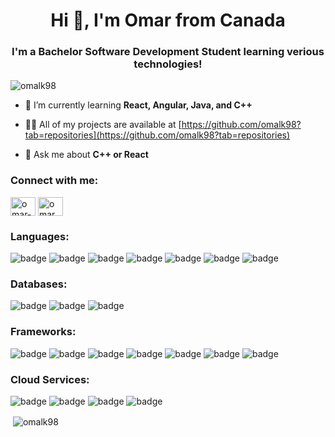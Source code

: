 <h1 align="center">Hi 👋, I'm Omar from Canada</h1>
<h3 align="center">I'm a Bachelor Software Development Student learning verious technologies!</h3>

<p align="left"> <img src="https://komarev.com/ghpvc/?username=omalk98&label=Profile%20views&color=0e75b6&style=flat" alt="omalk98" /> </p>

- 🌱 I’m currently learning **React, Angular, Java, and C++**

- 👨‍💻 All of my projects are available at [https://github.com/omalk98?tab=repositories](https://github.com/omalk98?tab=repositories)

- 💬 Ask me about **C++ or React**

<h3 align="left">Connect with me:</h3>
<p align="left">
<a href="https://linkedin.com/in/omar-hussein-51915622b" target="blank"><img align="center" src="https://raw.githubusercontent.com/rahuldkjain/github-profile-readme-generator/master/src/images/icons/Social/linked-in-alt.svg" alt="omar-hussein-51915622b" height="30" width="40" /></a>
<a href="https://instagram.com/omar_010751" target="blank"><img align="center" src="https://raw.githubusercontent.com/rahuldkjain/github-profile-readme-generator/master/src/images/icons/Social/instagram.svg" alt="omar_010751" height="30" width="40" /></a>
</p>

<h3 align="left">Languages:</h3>
<p>
  <img src="https://img.shields.io/badge/JavaScript-F7DF1E?style=plastic&logo=javascript&logoColor=black" alt="badge" />
  <img src="https://img.shields.io/badge/TypeScript-007ACC?style=plastic&logo=typescript&logoColor=white" alt="badge" />
  <img src="https://img.shields.io/badge/HTML5-E34F26?style=plastic&logo=html5&logoColor=white" alt="badge" />
  <img src="https://img.shields.io/badge/CSS3-1572B6?style=plastic&logo=css3&logoColor=white" alt="badge" />
  <img src="https://img.shields.io/badge/C%2B%2B-00599C?style=plastic&logo=c%2B%2B&logoColor=white" alt="badge" />
  <img src="https://img.shields.io/badge/C-00599C?style=plastic&logo=c&logoColor=white" alt="badge" />
  <img src="https://img.shields.io/badge/Java-ED8B00?style=plastic&logo=java&logoColor=black" alt="badge" />
</p>

<h3 align="left">Databases:</h3>
<p>
  <img src="https://img.shields.io/badge/PostgreSQL-316192?style=plastic&logo=postgresql&logoColor=white" alt="badge" />
  <img src="https://img.shields.io/badge/MongoDB-4EA94B?style=plastic&logo=mongodb&logoColor=white" alt="badge" />
  <img src="https://img.shields.io/badge/MSSQL-4A4A55?style=plastic&logo=microsoft-sql-server&logoColor=white" alt="badge" />
</p>

<h3 align="left">Frameworks:</h3>
<p>
  <img src="https://img.shields.io/badge/Node.js-43853D?style=plastic&logo=node.js&logoColor=white" alt="badge" />
  <img src="https://img.shields.io/badge/React-20232A?style=plastice&logo=react&logoColor=61DAFB" alt="badge" />
  <img src="https://img.shields.io/badge/Express.js-404D59?style=plastic" alt="badge" />
  <img src="https://img.shields.io/badge/jQuery-0769AD?style=plastic&logo=jquery&logoColor=white" alt="badge" />
  <img src="https://img.shields.io/badge/Angular-DD0031?style=plastic&logo=angular&logoColor=white" alt="badge" />
  <img src="https://img.shields.io/badge/Bootstrap-563D7C?style=plastic&logo=bootstrap&logoColor=white" alt="badge" />
  <img src="https://img.shields.io/badge/Material--UI-0081CB?style=plastic&logo=mui&logoColor=white" alt="badge" />
</p>

<h3 align="left">Cloud Services:</h3>
<p>
  <img src="https://img.shields.io/badge/Heroku-430098?style=plastic&logo=heroku&logoColor=white" alt="badge" />
  <img src="https://img.shields.io/badge/GitHub--Pages-100000?style=plastic&logo=github&logoColor=white" alt="badge" />
  <img src="https://img.shields.io/badge/Vercel-239120?style=plastic&logo=vercel&logoColor=white" alt="badge" />
  <img src="https://img.shields.io/badge/Google--Maps-4285F4?style=plastic&logo=google-maps&logoColor=FF3E00" alt="badge" />
</p>

<p>&nbsp;<img align="center" src="https://github-readme-stats.vercel.app/api?username=omalk98&theme=blue-green&show_icons=true&locale=en" alt="omalk98" /></p>
